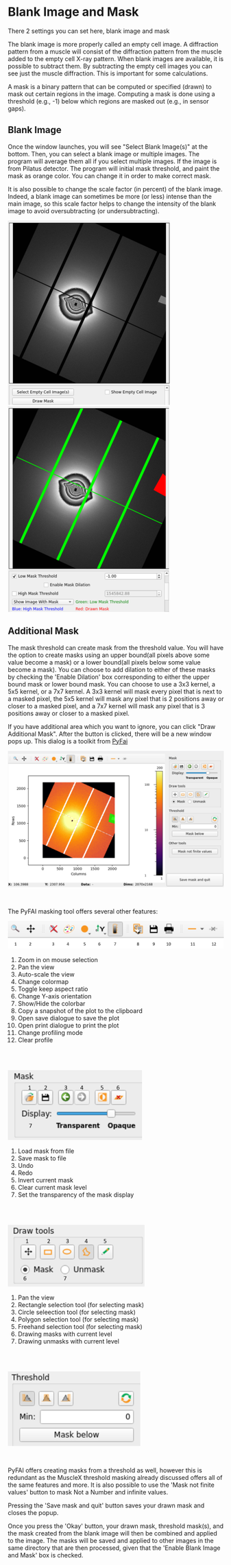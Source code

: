# Blank Image and Mask

There 2 settings you can set here, blank image and mask

The blank image is more properly called an empty cell image.  A diffraction pattern from a muscle will consist of the diffraction pattern from the muscle added to the empty cell X-ray pattern. When blank images are available, it is possible to subtract them. By subtracting the empty cell images you can see just the muscle diffraction. This is important for some calculations.

A mask is a binary pattern that can be computed or specified (drawn) to mask out certain regions in the image. Computing a mask is done using a threshold (e.g., -1) below which regions are masked out (e.g., in sensor gaps).

## Blank Image
Once the window launches, you will see "Select Blank Image(s)" at the bottom. Then, you can select a blank image or multiple images. The program will average them all if you select multiple images. If the image is from Pilatus detector. The program will initial mask threshold, and paint the mask as orange color. You can change it in order to make correct mask.

It is also possible to change the scale factor (in percent) of the blank image. Indeed, a blank image can sometimes be more (or less) intense than the main image, so this scale factor helps to change the intensity of the blank image to avoid oversubtracting (or undersubtracting).

![-](../../images/BM/blank_img1.png) ![-](../../images/BM/blank_img2.png)


## Additional Mask
The mask threshold can create mask from the threshold value.  You will have the option to create masks using an upper bound(all pixels above some value become a mask) or a lower bound(all pixels below some value become a mask).  You can choose to add dilation to either of these masks by checking the 'Enable Dilation' box corresponding to either the upper bound mask or lower bound mask.  You can choose to use a 3x3 kernel, a 5x5 kernel, or a 7x7 kernel.  A 3x3 kernel will mask every pixel that is next to a masked pixel, the 5x5 kernel will mask any pixel that is 2 positions away or closer to a masked pixel, and a 7x7 kernel will mask any pixel that is 3 positions away or closer to a masked pixel.

If you have additional area which you want to ignore,  you can click "Draw Additional Mask".  After the button is clicked, there will be a new window pops up. This dialog is a toolkit from [PyFai](https://pyfai.readthedocs.io/en/v2023.1/man/pyFAI-drawmask.html)

![-](../../images/BM/drawwidget.png)

<br>

The PyFAI masking tool offers several other features:

![-](../../images/BM/top-bar.png)
1. Zoom in on mouse selection
2. Pan the view
3. Auto-scale the view
4. Change colormap
5. Toggle keep aspect ratio
6. Change Y-axis orientation
7. Show/Hide the colorbar
8. Copy a snapshot of the plot to the clipboard
9. Open save dialogue to save the plot
10. Open print dialogue to print the plot
11. Change profiling mode
12. Clear profile

<br>
<br>

![-](../../images/BM/pyfai-mask.png)
1. Load mask from file
2. Save mask to file
3. Undo
4. Redo
5. Invert current mask
6. Clear current mask level
7. Set the transparency of the mask display

<br>
<br>

![-](../../images/BM/pyfai-drawtools.png)
1. Pan the view
2. Rectangle selection tool (for selecting mask)
3. Circle seleection tool (for selecting mask)
4. Polygon selection tool (for selecting mask)
5. Freehand selection tool (for selecting mask)
6. Drawing masks with current level
7. Drawing unmasks with current level

<br>
<br>

![-](../../images/BM/pyfai-threshold.png)

<br>

PyFAI offers creating masks from a threshold as well, however this is redundant as the MuscleX threshold masking already discussed offers all of the same features and more.  It is also possible to use the 'Mask not finite values' button to mask Not a Number and infinite values.

Pressing the 'Save mask and quit' button saves your drawn mask and closes the popup.

Once you press the 'Okay' button, your drawn mask, threshold mask(s), and the mask created from the blank image will then be combined and applied to the image.  The masks will be saved and applied to other images in the same directory that are then processed, given that the 'Enable Blank Image and Mask' box is checked.
